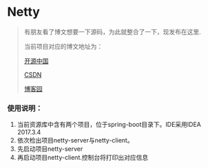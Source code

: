 # Netty

> 有朋友看了博文想要一下源码，为此就整合了一下，现发布在这里.
>
> 当前项目对应的博文地址为：
>
> [开源中国](https://my.oschina.net/yzwjyw/blog/1614889)
>
> [CSDN](http://blog.csdn.net/yuanzhenwei521/article/details/79194275)
>
> [博客园](http://www.cnblogs.com/tdg-yyx/p/8376842.html)

### 使用说明：

1. 当前资源库中含有两个项目，位于spring-boot目录下。IDE采用IDEA 2017.3.4
2. 依次检出项目netty-server与netty-client。
3. 先启动项目netty-server
4. 再启动项目netty-client.控制台将打印出对应信息

